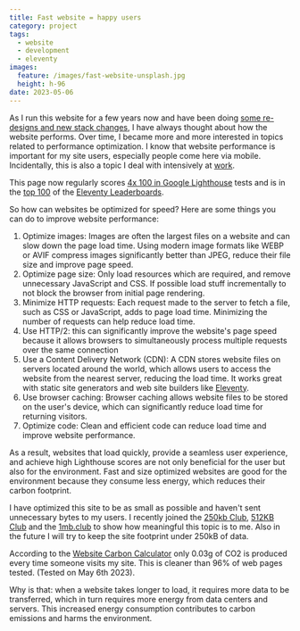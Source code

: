 ```yaml
---
title: Fast website = happy users
category: project
tags:
  - website
  - development
  - eleventy
images:
  feature: /images/fast-website-unsplash.jpg
  height: h-96
date: 2023-05-06
---
```

As I run this website for a few years now and have been doing [some re-designs and new stack changes](/website-history/), I have always thought about how the website performs. Over time, I became more and more interested in topics related to performance optimization. I know that website performance is important for my site users, especially people come here via mobile. Incidentally, this is also a topic I deal with intensively at [work](https://www.hlx.live/home).

This page now regularly scores [4x 100 in Google Lighthouse](https://pagespeed.web.dev/analysis/https-markus-haack-com/qdsgvo539g?hl=DE&form_factor=mobile) tests and is in the [top 100](https://www.11ty.dev/speedlify/markus-haack-com/) of the [Eleventy Leaderboards](https://www.11ty.dev/speedlify/).

<div class="flex">
<is-land on:visible class="mx-auto"><a href="https://www.11ty.dev/speedlify/markus-haack-com/" aria-label="Speedlify lighthous score" class="mx-auto no-underline text-mountain-300 hover:text-mountain-600"><speedlify-score speedlify-url="https://www.11ty.dev/speedlify" hash="39ea9d4a" score weight ></speedlify-score></a><template data-island="once"><script src="/assets/js/speedlify-score.js"></script></template></is-land>
</div>

So how can websites be optimized for speed? Here are some things you can do to improve website performance:

1.  Optimize images: Images are often the largest files on a website and can slow down the page load time. Using modern image formats like WEBP or AVIF compress images significantly better than JPEG, reduce their file size and improve page speed.
2.  Optimize page size: Only load resources which are required, and remove unnecessary JavaScript and CSS. If possible load stuff incrementally to not block the browser from initial page rendering.
3.  Minimize HTTP requests: Each request made to the server to fetch a file, such as CSS or JavaScript, adds to page load time. Minimizing the number of requests can help reduce load time.
4.  Use HTTP/2: this can significantly improve the website's page speed because it allows browsers to simultaneously process multiple requests over the same connection
5.  Use a Content Delivery Network (CDN): A CDN stores website files on servers located around the world, which allows users to access the website from the nearest server, reducing the load time. It works great with static site generators and web site builders like [Eleventy](https://www.11ty.dev/).
6.  Use browser caching: Browser caching allows website files to be stored on the user's device, which can significantly reduce load time for returning visitors.
7.  Optimize code: Clean and efficient code can reduce load time and improve website performance.

As a result, websites that load quickly, provide a seamless user experience, and achieve high Lighthouse scores are not only beneficial for the user but also for the environment. Fast and size optimized websites are good for the environment because they consume less energy, which reduces their carbon footprint.

I have optimized this site to be as small as possible and haven't sent unnecessary bytes to my users. I recently joined the [250kb Club](https://250kb.club/markus-haack-com/), [512KB Club](https://512kb.club) and the [1mb.club](https://1mb.club) to show how meaningful this topic is to me. Also in the future I will try to keep the site footprint under 250kB of data.

According to the [Website Carbon Calculator](https://www.websitecarbon.com/website/markus-haack-com/) only 0.03g of CO2 is produced every time someone visits my site. This is cleaner than 96% of web pages tested. (Tested on May 6th 2023).

<is-land on:visible>
<div id="wcb" class="carbonbadge"></div>
<template data-island="once"><script src="https://unpkg.com/website-carbon-badges@1.1.3/b.min.js" defer></script></template></is-land>

Why is that: when a website takes longer to load, it requires more data to be transferred, which in turn requires more energy from data centers and servers. This increased energy consumption contributes to carbon emissions and harms the environment.

